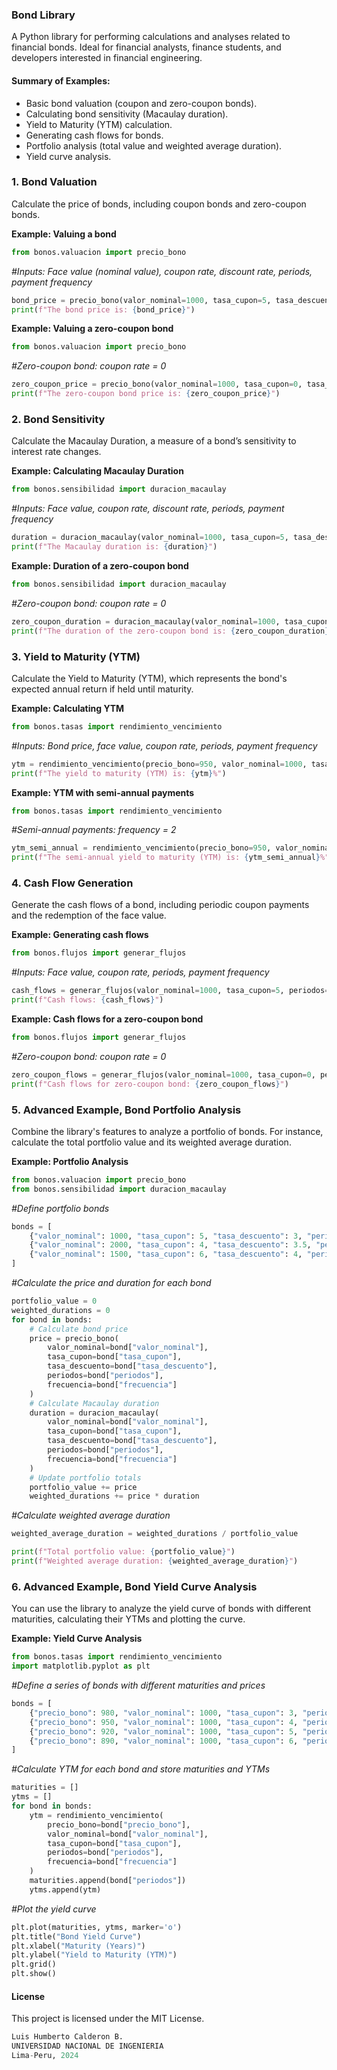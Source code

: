 
### Bond Library
A Python library for performing calculations and analyses related to financial bonds. Ideal for financial analysts, finance students, and developers interested in financial engineering.

#### Summary of Examples:
* Basic bond valuation (coupon and zero-coupon bonds).
* Calculating bond sensitivity (Macaulay duration).
* Yield to Maturity (YTM) calculation.
* Generating cash flows for bonds.
* Portfolio analysis (total value and weighted average duration).
* Yield curve analysis.

### 1. Bond Valuation
Calculate the price of bonds, including coupon bonds and zero-coupon bonds.

**Example: Valuing a bond**

```python
from bonos.valuacion import precio_bono
```
*#Inputs: Face value (nominal value), coupon rate, discount rate, periods, payment frequency*
```python
bond_price = precio_bono(valor_nominal=1000, tasa_cupon=5, tasa_descuento=3, periodos=5, frecuencia=1)
print(f"The bond price is: {bond_price}")
```

**Example: Valuing a zero-coupon bond**

```python
from bonos.valuacion import precio_bono
```

*#Zero-coupon bond: coupon rate = 0*
```python
zero_coupon_price = precio_bono(valor_nominal=1000, tasa_cupon=0, tasa_descuento=4, periodos=10, frecuencia=1)
print(f"The zero-coupon bond price is: {zero_coupon_price}")
```

### 2. Bond Sensitivity
Calculate the Macaulay Duration, a measure of a bond’s sensitivity to interest rate changes.

**Example: Calculating Macaulay Duration**

```python
from bonos.sensibilidad import duracion_macaulay
```

*#Inputs: Face value, coupon rate, discount rate, periods, payment frequency*
```python
duration = duracion_macaulay(valor_nominal=1000, tasa_cupon=5, tasa_descuento=3, periodos=5, frecuencia=1)
print(f"The Macaulay duration is: {duration}")
```
**Example: Duration of a zero-coupon bond**
```python
from bonos.sensibilidad import duracion_macaulay
```
*#Zero-coupon bond: coupon rate = 0*
```python
zero_coupon_duration = duracion_macaulay(valor_nominal=1000, tasa_cupon=0, tasa_descuento=4, periodos=10, frecuencia=1)
print(f"The duration of the zero-coupon bond is: {zero_coupon_duration}")
```

### 3. Yield to Maturity (YTM)
Calculate the Yield to Maturity (YTM), which represents the bond's expected annual return if held until maturity.

**Example: Calculating YTM**
```python
from bonos.tasas import rendimiento_vencimiento
```
*#Inputs: Bond price, face value, coupon rate, periods, payment frequency*
```python
ytm = rendimiento_vencimiento(precio_bono=950, valor_nominal=1000, tasa_cupon=5, periodos=10, frecuencia=1)
print(f"The yield to maturity (YTM) is: {ytm}%")
```

**Example: YTM with semi-annual payments**
```python
from bonos.tasas import rendimiento_vencimiento
```
*#Semi-annual payments: frequency = 2*
```python
ytm_semi_annual = rendimiento_vencimiento(precio_bono=950, valor_nominal=1000, tasa_cupon=5, periodos=10, frecuencia=2)
print(f"The semi-annual yield to maturity (YTM) is: {ytm_semi_annual}%")
```

### 4. Cash Flow Generation
Generate the cash flows of a bond, including periodic coupon payments and the redemption of the face value.

**Example: Generating cash flows**
```python
from bonos.flujos import generar_flujos
```
*#Inputs: Face value, coupon rate, periods, payment frequency*
```python
cash_flows = generar_flujos(valor_nominal=1000, tasa_cupon=5, periodos=5, frecuencia=2)
print(f"Cash flows: {cash_flows}")
```
**Example: Cash flows for a zero-coupon bond**
```python
from bonos.flujos import generar_flujos
```
*#Zero-coupon bond: coupon rate = 0*
```python
zero_coupon_flows = generar_flujos(valor_nominal=1000, tasa_cupon=0, periodos=10, frecuencia=1)
print(f"Cash flows for zero-coupon bond: {zero_coupon_flows}")
```

### 5. Advanced Example, Bond Portfolio Analysis
Combine the library's features to analyze a portfolio of bonds. For instance, calculate the total portfolio value and its weighted average duration.

**Example: Portfolio Analysis**
```python
from bonos.valuacion import precio_bono
from bonos.sensibilidad import duracion_macaulay
```
*#Define portfolio bonds*
```python
bonds = [
    {"valor_nominal": 1000, "tasa_cupon": 5, "tasa_descuento": 3, "periodos": 5, "frecuencia": 1},
    {"valor_nominal": 2000, "tasa_cupon": 4, "tasa_descuento": 3.5, "periodos": 10, "frecuencia": 2},
    {"valor_nominal": 1500, "tasa_cupon": 6, "tasa_descuento": 4, "periodos": 7, "frecuencia": 1},
]
```
*#Calculate the price and duration for each bond*
```python
portfolio_value = 0
weighted_durations = 0
for bond in bonds:
    # Calculate bond price
    price = precio_bono(
        valor_nominal=bond["valor_nominal"],
        tasa_cupon=bond["tasa_cupon"],
        tasa_descuento=bond["tasa_descuento"],
        periodos=bond["periodos"],
        frecuencia=bond["frecuencia"]
    )
    # Calculate Macaulay duration
    duration = duracion_macaulay(
        valor_nominal=bond["valor_nominal"],
        tasa_cupon=bond["tasa_cupon"],
        tasa_descuento=bond["tasa_descuento"],
        periodos=bond["periodos"],
        frecuencia=bond["frecuencia"]
    )
    # Update portfolio totals
    portfolio_value += price
    weighted_durations += price * duration
```
*#Calculate weighted average duration*
```python
weighted_average_duration = weighted_durations / portfolio_value

print(f"Total portfolio value: {portfolio_value}")
print(f"Weighted average duration: {weighted_average_duration}")
```

### 6. Advanced Example, Bond Yield Curve Analysis
You can use the library to analyze the yield curve of bonds with different maturities, calculating their YTMs and plotting the curve.

**Example: Yield Curve Analysis**
```python
from bonos.tasas import rendimiento_vencimiento
import matplotlib.pyplot as plt
```
*#Define a series of bonds with different maturities and prices*
```python
bonds = [
    {"precio_bono": 980, "valor_nominal": 1000, "tasa_cupon": 3, "periodos": 2, "frecuencia": 1},
    {"precio_bono": 950, "valor_nominal": 1000, "tasa_cupon": 4, "periodos": 5, "frecuencia": 1},
    {"precio_bono": 920, "valor_nominal": 1000, "tasa_cupon": 5, "periodos": 10, "frecuencia": 1},
    {"precio_bono": 890, "valor_nominal": 1000, "tasa_cupon": 6, "periodos": 20, "frecuencia": 1},
]
```
*#Calculate YTM for each bond and store maturities and YTMs*
```python
maturities = []
ytms = []
for bond in bonds:
    ytm = rendimiento_vencimiento(
        precio_bono=bond["precio_bono"],
        valor_nominal=bond["valor_nominal"],
        tasa_cupon=bond["tasa_cupon"],
        periodos=bond["periodos"],
        frecuencia=bond["frecuencia"]
    )
    maturities.append(bond["periodos"])
    ytms.append(ytm)
```
*#Plot the yield curve*
```python
plt.plot(maturities, ytms, marker='o')
plt.title("Bond Yield Curve")
plt.xlabel("Maturity (Years)")
plt.ylabel("Yield to Maturity (YTM)")
plt.grid()
plt.show()
```

#### License
This project is licensed under the MIT License.<p>
```python
Luis Humberto Calderon B.
UNIVERSIDAD NACIONAL DE INGENIERIA
Lima-Peru, 2024
```